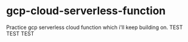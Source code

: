 # gcp-cloud-serverless-function
Practice gcp serverless cloud function which i'll keep building on.
TEST TEST TEST
